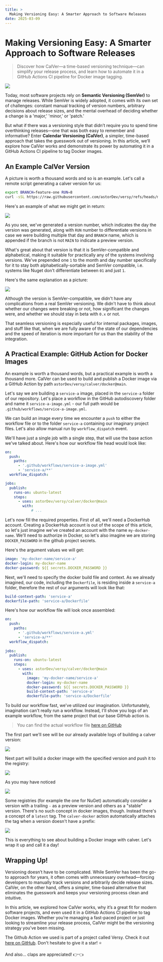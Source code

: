 ```yaml
---
title: >
  Making Versioning Easy: A Smarter Approach to Software Releases
date: 2025-03-09
---
```


# Making Versioning Easy: A Smarter Approach to Software Releases

> Discover how CalVer—a time-based versioning technique—can simplify your release process, and learn how to automate it in a GitHub Actions CI pipeline for Docker image tagging.

![](thumb.png)

Today, most software projects rely on **Semantic Versioning (SemVer)** to manage releases. While SemVer is widely adopted, it comes with its own set of challenges: constant manual tracking of version numbers, arbitrary decisions about release sizes, and the mental overhead of deciding whether a change is a 'major,' 'minor,' or 'patch.'

But what if there was a versioning style that didn’t require you to spend time overthinking releases—one that was both easy to remember and informative? Enter **Calendar Versioning (CalVer)**, a simpler, time-based approach that takes the guesswork out of versioning. In this article, we’ll explore how CalVer works and demonstrate its power by automating it in a GitHub Actions CI pipeline to tag Docker images.

## An Example CalVer Version

A picture is worth a thousand words and so is an example. Let's call a remote script generating a calver version for us:

```sh
export BRANCH=feature-one RUN=8
curl -sSL https://raw.githubusercontent.com/astorDev/versy/refs/heads/main/versy | sh -s calver
```

Here's an example of what we might get in return:

![](demo-101.png)

As you see, we've generated a version number, which indicates the day the version was generated, along with `RUN` number to differentiate versions in case we were building multiple that day and `BRANCH` name, which is appended if the branch is not `MAIN` to indicate a preview version.

What's great about that version is that it is SemVer-compatible and alphabetical, making it suitable for practically any of the systems involving versions. We've prepended one `1` to the month and day number specifically for it to stay both alphabetically-sortable and SemVer compatible, i.e. systems like Nuget don't differentiate between `01` and just `1`.

Here's the same explanation as a picture:

![](calver.png)

Although the version is SemVer-compatible, we didn't have any complications from a real SemVer versioning. We didn't have to think about whether our changes were breaking or not, how significant the changes were, and whether we should stay in beta with `0.x` or not.

That seamless versioning is especially useful for internal packages, images, and stuff like that, when we are fully aware of the state of our dependencies and the speed of iteration is more important for us than the stability of the integration.

## A Practical Example: GitHub Action for Docker Images

An example is worth a thousand words, but a practical example is worth a thousand more. CalVer can be used to build and publish a Docker image via a GitHub Action by path `astorDev/versy/calver/docker@main`.

Let's say we are building a `service-a` image, placed in the `service-a` folder of our repository. Let's place a workflow in the GitHub autodiscovery folder and name it `service-a-image.yml` - our full path would be `.github/workflows/service-a-image.yml`.

We can build an image every time we encounter a `push` to either the workflow file or to the folder `service-a` containing our imaginary project files. Let's also allow manual run by `workflow_dispatch` event.

We'll have just a single job with a single step, that will use the base action we've talked about. Here's how our workflow file head would look like:

```yaml
on:
  push:
    paths:
      - '.github/workflows/service-a-image.yml'
      - 'service-a/**'
  workflow_dispatch:

jobs:
  publish:
    runs-on: ubuntu-latest
    steps:
      - uses: astorDev/versy/calver/docker@main
        with:
            # ...
```

Let's now fill the required properties. First of all, we'll need a DockerHub account. Creating a DockerHub account is out of the scope of this article, so let's just imagine we've created an account with the name `my-docker-name`. We'll need to authorize in Docker, so let's also imagine we are storing `DOCKER_PASSWORD` in the github project secrets.

Here's the argument values we will get:

```yaml
image: 'my-docker-name/service-a'
docker-login: my-docker-name
docker-password: ${{ secrets.DOCKER_PASSWORD }}
```

Next, we'll need to specify the docker build file and context. As we already imagined, our code, including the `Dockerfile`, is residing inside a `service-a` folder, therefore the rest of our arguments will look like that:

```yaml
build-context-path: 'service-a'
dockerfile-path: 'service-a/Dockerfile'
```

Here's how our workflow file will look once assembled:

```yaml
on:
  push:
    paths:
      - '.github/workflows/service-a.yml'
      - 'service-a/**'
  workflow_dispatch:
    
jobs:
  publish:
    runs-on: ubuntu-latest
    steps:
      - uses: astorDev/versy/calver/docker@main
        with:
          image: 'my-docker-name/service-a'
          docker-login: my-docker-name
          docker-password: ${{ secrets.DOCKER_PASSWORD }}
          build-context-path: 'service-a'
          dockerfile-path: 'service-a/Dockerfile'
```

To build our workflow fast, we've utilized our imagination. Unfortunately, imagination can't really run a workflow. Instead, I'll show you logs of an example workflow, from the same project that our base GitHub action is.

> You can find the actual workflow file [here on GitHub](https://github.com/astorDev/versy/blob/main/.github/workflows/calver-docker.yaml)

The first part we'll see will be our already available logs of building a calver version:

![](docker-feature-part-1.png)

Next part will build a docker image with the specified version and push it to the registry:

![](docker-feature-part-2.png)

As you may have noticed 

![](docker-main-part-1.png)

Some registries (for example the one for NuGet) automatically consider a version with a trailing `-` as a preview version and others as a "stable" version. There's no such concept in docker images, though. Instead there's a concept of a `latest` tag. The `calver-docker` action automatically attaches the tag when a version doesn't have a prefix:

![](docker-main-part-2.png)

This is everything to see about building a Docker image with calver. Let's wrap it up and call it a day!

## Wrapping Up!

Versioning doesn’t have to be complicated. While SemVer has been the go-to approach for years, it often comes with unnecessary overhead—forcing developers to manually track versions and arbitrarily decide release sizes. CalVer, on the other hand, offers a simpler, time-based alternative that eliminates the guesswork and keeps your versioning process clean and intuitive.

In this article, we explored how CalVer works, why it’s a great fit for modern software projects, and even used it in a GitHub Actions CI pipeline to tag Docker images. Whether you’re managing a fast-paced project or just looking to streamline your release process, CalVer might be the versioning strategy you’ve been missing.

The Github Action we used is part of a project called Versy. Check it out [here on GitHub](https://github.com/astorDev/versy). Don't hesitate to give it a star! ⭐

And also... claps are appreciated! 👉👈
